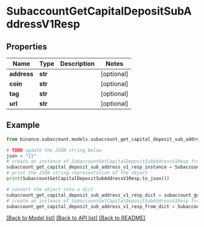 # SubaccountGetCapitalDepositSubAddressV1Resp


## Properties

Name | Type | Description | Notes
------------ | ------------- | ------------- | -------------
**address** | **str** |  | [optional] 
**coin** | **str** |  | [optional] 
**tag** | **str** |  | [optional] 
**url** | **str** |  | [optional] 

## Example

```python
from binance.subaccount.models.subaccount_get_capital_deposit_sub_address_v1_resp import SubaccountGetCapitalDepositSubAddressV1Resp

# TODO update the JSON string below
json = "{}"
# create an instance of SubaccountGetCapitalDepositSubAddressV1Resp from a JSON string
subaccount_get_capital_deposit_sub_address_v1_resp_instance = SubaccountGetCapitalDepositSubAddressV1Resp.from_json(json)
# print the JSON string representation of the object
print(SubaccountGetCapitalDepositSubAddressV1Resp.to_json())

# convert the object into a dict
subaccount_get_capital_deposit_sub_address_v1_resp_dict = subaccount_get_capital_deposit_sub_address_v1_resp_instance.to_dict()
# create an instance of SubaccountGetCapitalDepositSubAddressV1Resp from a dict
subaccount_get_capital_deposit_sub_address_v1_resp_from_dict = SubaccountGetCapitalDepositSubAddressV1Resp.from_dict(subaccount_get_capital_deposit_sub_address_v1_resp_dict)
```
[[Back to Model list]](../README.md#documentation-for-models) [[Back to API list]](../README.md#documentation-for-api-endpoints) [[Back to README]](../README.md)


